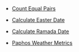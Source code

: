 * [Count Equal Pairs](https://github.com/werowe/HypatiaAcademy/blob/master/assignment/count%20pairs.ipynb)

* [Calculate Easter Date](https://github.com/werowe/HypatiaAcademy/blob/master/assignment/easter.py)

* [Calculate Ramada Date](https://github.com/werowe/HypatiaAcademy/blob/master/assignment/calverter.ipynb)

* [Paphos Weather Metrics](https://github.com/werowe/HypatiaAcademy/blob/master/assignment/paphosWeather.ipynb)
